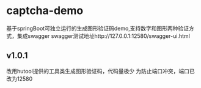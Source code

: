 # captcha-demo
基于springBoot可独立运行的生成图形验证码demo,支持数字和图形两种验证方式，集成swagger
swagger测试地址http://127.0.0.1:12580/swagger-ui.html
## v1.0.1  
改用hutool提供的工具类生成图形验证码，代码量极少 为防止端口冲突，端口已改为12580
